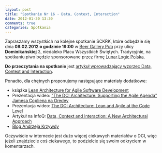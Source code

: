 ```yaml
---
layout: post
title: "Spotkanie Nr 16 - Data, Context, Interaction"
date: 2012-01-30 13:30
comments: true
categories: Spotkania
---
```


Zapraszamy wszystkich na kolejne spotkanie SCKRK, które odbędzie się dnia **08.02.2012 o godzinie 19:00** w [Beer Gallery Pub][beerg] przy ulicy **Dominikańskiej** 3, niedaleko Placu Wszystkich Świętych.
Tradycyjnie, na spotkaniu piwo będzie sponsorowane przez firmę [Lunar Logic Polska][llp].

**Do przeczytania na spotkanie** jest [artykuł wprowadzający wzorzec Data, Context and Interaction][dci].

Ponadto, dla chętnych proponujemy następujące materiały dodatkowe:

* książka [Lean Architecture for Agile Software Development][lean_architecture]
* Prezentacja wideo: ["The DCI Architecture: Supporting the Agile Agenda" Jamesa Copliena na Oredev][oredev_video]
* Prezentacja wideo: [The DCI Architecture: Lean and Agile at the Code Level][dci_infoq_video]
* Artykuł na InfoQ: [Data, Context and Interaction: A New Architectural Approach][dci_infoq]
* [Blog Andrzeja Krzywdy][andrzej_on_software]

Oczywiście w internecie jest dużo więcej ciekawych materiałów o DCI, więc jeżeli znajdziecie coś ciekawego, to podzielcie się swoim odkryciem w komentarzach.

[beerg]: http://beergallery.pl/
[llp]: http://lunarlogicpolska.com/
[dci]: http://www.artima.com/articles/dci_vision.html
[oredev_video]: http://vimeo.com/8235574
[lean_architecture]: http://www.amazon.com/dp/0470684208?tag=leansoftwarch-20&camp=0&creative=0&linkCode=as1&creativeASIN=0470684208&adid=166N0KFTNWH51WSKQVW0
[dci_infoq_video]: http://www.infoq.com/presentations/The-DCI-Architecture
[dci_infoq]: http://www.infoq.com/news/2009/05/dci-coplien-reenskau
[andrzej_on_software]: http://andrzejonsoftware.blogspot.com/
